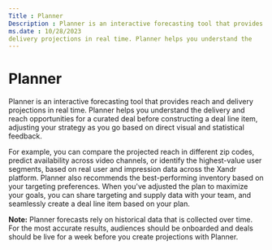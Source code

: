 ```yaml
---
Title : Planner
Description : Planner is an interactive forecasting tool that provides reach and
ms.date : 10/28/2023
delivery projections in real time. Planner helps you understand the
---
```



# Planner



Planner is an interactive forecasting tool that provides reach and
delivery projections in real time. Planner helps you understand the
delivery and reach opportunities for a curated
deal before constructing a deal line
item, adjusting your strategy as you go based on direct visual and
statistical feedback.

For example, you can compare the projected reach in different zip codes,
predict availability across video channels, or identify the
highest-value user segments, based on real user and impression data
across the Xandr platform. Planner also
recommends the best-performing inventory based on your targeting
preferences. When you've adjusted the plan to maximize your goals, you
can share targeting and supply data with your team, and seamlessly
create a deal line item based on your plan.





<b>Note:</b> Planner forecasts rely on
historical data that is collected over time. For the most accurate
results, audiences should be onboarded and deals should be live for a
week before you create projections with Planner.








